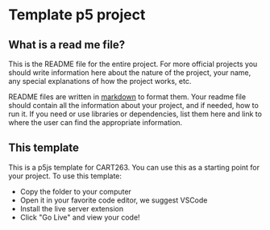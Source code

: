 # Template p5 project

## What is a read me file?
This is the README file for the entire project. For more official projects you should write information here about the nature of the project, your name, any special explanations of how the project works, etc.

README files are written in [markdown](https://www.markdownguide.org/cheat-sheet/) to format them. Your readme file should contain all the information about your project, and if needed, how to run it. If you need or use libraries or dependencies, list them here and link to where the user can find the appropriate information. 


## This template
This is a p5js template for CART263. You can use this as a starting point for your project. To use this template: 
* Copy the folder to your computer 
* Open it in your favorite code editor, we suggest VSCode
* Install the live server extension 
* Click "Go Live" and view your code!